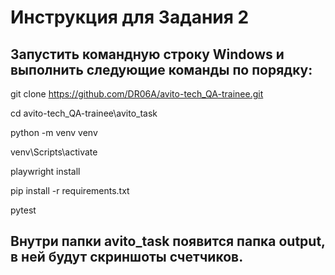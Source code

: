 # Инструкция для Задания 2

## Запустить командную строку Windows и выполнить следующие команды по порядку:

git clone https://github.com/DR06A/avito-tech_QA-trainee.git

cd avito-tech_QA-trainee\avito_task

python -m venv venv

venv\Scripts\activate

playwright install

pip install -r requirements.txt

pytest

## Внутри папки avito_task появится папка output, в ней будут скриншоты счетчиков.
